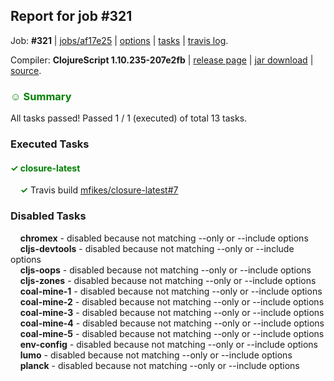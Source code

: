 ## Report for job #321

Job: **#321** | [jobs/af17e25](https://github.com/cljs-oss/canary/commit/af17e25883068db96969c46b201c283f413abb7d) | [options](options.edn) | [tasks](tasks.edn) | [travis log](https://travis-ci.org/cljs-oss/canary/builds/357859531).

Compiler: **ClojureScript 1.10.235-207e2fb** | [release page](https://github.com/cljs-oss/canary/releases/tag/r1.10.235-207e2fb) | [jar download](https://github.com/cljs-oss/canary/releases/download/r1.10.235-207e2fb/clojurescript-1.10.235-207e2fb.jar) | [source](https://github.com/clojure/clojurescript/commit/207e2fbbed85442ca581936ca286015c1071cf60).

### <b style='color:green'>☺ Summary</b>

All tasks passed! Passed 1 / 1 (executed) of total 13 tasks.

### Executed Tasks

#### <b style='color:green'>&#x2713; closure-latest</b>
&nbsp;&nbsp;&nbsp;&nbsp;<b style='color:green'>&#x2713;</b> Travis build [mfikes/closure-latest#7](https://travis-ci.org/mfikes/closure-latest/builds/357860930)<br>

### Disabled Tasks

&nbsp;&nbsp;&nbsp;&nbsp;**chromex** - disabled because not matching --only or --include options<br>
&nbsp;&nbsp;&nbsp;&nbsp;**cljs-devtools** - disabled because not matching --only or --include options<br>
&nbsp;&nbsp;&nbsp;&nbsp;**cljs-oops** - disabled because not matching --only or --include options<br>
&nbsp;&nbsp;&nbsp;&nbsp;**cljs-zones** - disabled because not matching --only or --include options<br>
&nbsp;&nbsp;&nbsp;&nbsp;**coal-mine-1** - disabled because not matching --only or --include options<br>
&nbsp;&nbsp;&nbsp;&nbsp;**coal-mine-2** - disabled because not matching --only or --include options<br>
&nbsp;&nbsp;&nbsp;&nbsp;**coal-mine-3** - disabled because not matching --only or --include options<br>
&nbsp;&nbsp;&nbsp;&nbsp;**coal-mine-4** - disabled because not matching --only or --include options<br>
&nbsp;&nbsp;&nbsp;&nbsp;**coal-mine-5** - disabled because not matching --only or --include options<br>
&nbsp;&nbsp;&nbsp;&nbsp;**env-config** - disabled because not matching --only or --include options<br>
&nbsp;&nbsp;&nbsp;&nbsp;**lumo** - disabled because not matching --only or --include options<br>
&nbsp;&nbsp;&nbsp;&nbsp;**planck** - disabled because not matching --only or --include options<br>